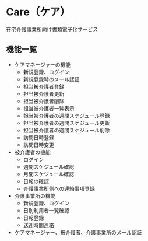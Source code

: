 # Care（ケア）

在宅介護事業所向け書類電子化サービス

## 機能一覧

-   ケアマネージャーの機能
    -   新規登録、ログイン
    -   新規登録時のメール認証
    -   担当被介護者登録
    -   担当被介護者更新
    -   担当被介護者削除
    -   担当被介護者一覧表示
    -   担当被介護者の週間スケジュール登録
    -   担当被介護者の週間スケジュール更新
    -   担当被介護者の週間スケジュール削除
    -   訪問日時登録
    -   訪問日時変更
-   被介護者の機能
    -   ログイン
    -   週間スケジュール確認
    -   月間スケジュール確認
    -   日報の確認
    -   介護事業所側への連絡事項登録
-   介護事業所の機能
    -   新規登録、ログイン
    -   日別利用者一覧確認
    -   日報登録
    -   送迎時間連絡
-   ケアマネージャー、被介護者、介護事業所のメール認証
